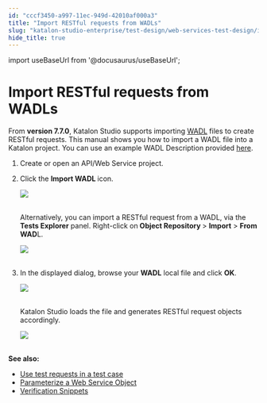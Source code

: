 ```yaml
---
id: "cccf3450-a997-11ec-949d-42010af000a3"
title: "Import RESTful requests from WADLs"
slug: "katalon-studio-enterprise/test-design/web-services-test-design/import-web-service-objects/import-restful-requests-from-wadls"
hide_title: true
---
```

import useBaseUrl from '@docusaurus/useBaseUrl';


# <a id="id" class="anchor_top_offset"/><a id="ariaid-title1" class="anchor_top_offset"/>Import RESTful requests from WADLs

<p xmlns="http://www.w3.org/1999/xhtml" className="p">From <strong className="ph b">version 7.7.0</strong>, Katalon Studio supports   importing <a className="xref j-external-link" href="https://www.w3.org/Submission/2009/03/" target="_blank">WADL</a>   files to create RESTful requests. This manual shows you how to   import a WADL file into a Katalon project. You can use an example   WADL Description provided <a className="xref j-external-link" href="https://www.w3.org/Submission/wadl/#x3-40001.3" target="_blank">here</a>.</p> 
<ol xmlns="http://www.w3.org/1999/xhtml" className="ol"><li className="li">Create or open an API/Web Service project.</li><li className="li"><p className="p">Click the <strong className="ph b">Import WADL </strong>icon.</p> <p className="p">       <img className="image" src={useBaseUrl("https://github.com/katalon-studio/docs-images/raw/master/katalon-studio/docs/import-wadl/icon.png")} width={302} /><br /><br />     </p><p className="p">Alternatively, you can import a RESTful request from a WADL, via the <strong className="ph b">Tests Explorer</strong> panel. Right-click on<strong className="ph b"> Object Repository </strong>&gt; <strong className="ph b">Import</strong> &gt; <strong className="ph b">From WAD</strong>L.</p>     <p className="p">       <img className="image" src={useBaseUrl("https://github.com/katalon-studio/docs-images/raw/master/katalon-studio/docs/import-wadl/rightclick.png")} width={589} /><br /><br />     </p></li><li className="li"><p className="p">In the displayed dialog, browse your <strong className="ph b">WADL</strong> local       file and click <strong className="ph b">OK</strong>.</p><p className="p">       <img className="image" src={useBaseUrl("https://github.com/katalon-studio/docs-images/raw/master/katalon-studio/docs/import-wadl/browse.png")} width={399} /><br /><br />     </p><p className="p">Katalon Studio loads the file and generates RESTful request       objects accordingly.</p><p className="p">       <img className="image" src={useBaseUrl("https://github.com/katalon-studio/docs-images/raw/master/katalon-studio/docs/import-wadl/imported.png")} width={345} /><br /><br />     </p></li></ol> 
        
<p xmlns="http://www.w3.org/1999/xhtml" className="p">   <strong className="ph b">See also:</strong> </p> 
<ul xmlns="http://www.w3.org/1999/xhtml" className="ul"><li className="li">     <a className="xref j-external-link" href="https://docs.katalon.com/katalon-studio/docs/using-web-services-in-a-test-case.html" target="_blank">Use       test requests in a test case</a>   </li><li className="li">     <a className="xref j-external-link" href="http://docs.katalon.com/display/KD/Parameterize+a+Web+Service+Object" target="_blank">Parameterize a       Web Service Object</a>   </li><li className="li">     <a className="xref j-external-link" href="http://docs.katalon.com/display/KD/Verification+Snippets" target="_blank">Verification       Snippets</a>   </li></ul> 
